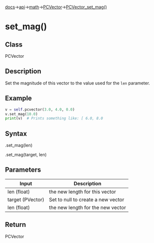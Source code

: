 [docs](/docs/)→[api](/docs/api)→[math](/docs/api/math/)→[PCVector](/docs/api/math/PCVector/PCVector.md)→[PCVector_set_mag()](/docs/api/math/PCVector/PCVector_set_mag_.md)

# set_mag()

## Class

PCVector

## Description

Set the magnitude of this vector to the value used for the `len` parameter.

## Example

```py
v = self.pcvector(3.0, 4.0, 0.0)
v.set_mag(10.0)
print(v)  # Prints something like: [ 6.0, 8.0
```

## Syntax

.set_mag(len)

.set_mag(target, len)

## Parameters

| Input | Description |
|-------|-------------|
| len	(float) | the new length for this vector |
| target	(PVector) | Set to null to create a new vector |
| len	(float) | the new length for the new vector |

## Return

PCVector